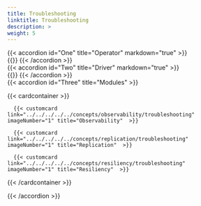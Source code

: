 ```yaml
---
title: Troubleshooting
linktitle: Troubleshooting
description: >
weight: 5
---
```




{{< accordion id="One" title="Operator" markdown="true" >}}  
{{<include file="content/v1/getting-started/installation/troubleshooting/csmoperator/_index.md">}} 
{{< /accordion >}}
<br>
{{< accordion id="Two" title="Driver" markdown="true" >}}  
{{<include file="content/v1/concepts/csidriver/troubleshooting/powerstore.md">}} 
{{< /accordion >}} 
<br>
{{< accordion id="Three" title="Modules" >}}  


{{< cardcontainer >}}

      {{< customcard  link="../../../../../concepts/observability/troubleshooting"   imageNumber="1" title="Observability"  >}}

      {{< customcard  link="../../../../../concepts/replication/troubleshooting"  imageNumber="1" title="Replication"  >}} 

      {{< customcard  link="../../../../../concepts/resiliency/troubleshooting"   imageNumber="1" title="Resiliency"  >}}

{{< /cardcontainer >}}



{{< /accordion >}}
